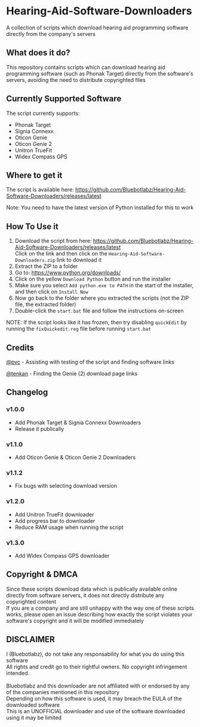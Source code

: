 # Hearing-Aid-Software-Downloaders
A collection of scripts which download hearing aid programming software directly from the company's servers

## What does it do?
This repository contains scripts which can download hearing aid programming software (such as Phonak Target) directly from the software's servers, avoiding the need to distribute copyrighted files

## Currently Supported Software
The script currently supports:
- Phonak Target
- Signia Connexx
- Oticon Genie
- Oticon Genie 2
- Unitron TrueFit
- Widex Compass GPS

## Where to get it
The script is available here: https://github.com/Bluebotlabz/Hearing-Aid-Software-Downloaders/releases/latest

Note: You need to have the latest version of Python installed for this to work
## How To Use it
1. Download the script from here: https://github.com/Bluebotlabz/Hearing-Aid-Software-Downloaders/releases/latest<br/>
   Click on the link and then click on the `Hearing-Aid-Software-Downloaders.zip` link to download it
2. Extract the ZIP to a folder
3. Go to: https://www.python.org/downloads/
4. Click on the yellow `Download Python` button and run the installer
5. Make sure you select `Add python.exe to PATH` in the start of the installer, and then click on `Install Now`
6. Now go back to the folder where you extracted the scripts (not the ZIP file, the extracted folder)
7. Double-click the `start.bat` file and follow the instructions on-screen

NOTE: If the script looks like it has frozen, then try disabling `quickEdit` by running the `fixQuickedit.reg` file before running `start.bat`

## Credits
[@pvc](https://forum.hearingtracker.com/u/tenkan) - Assisting with testing of the script and finding software links

[@tenkan](https://forum.hearingtracker.com/u/tenkan) - Finding the Genie (2) download page links

## Changelog
### v1.0.0
- Add Phonak Target & Signia Connexx Downloaders
- Release it publically
### v1.1.0
- Add Oticon Genie & Oticon Genie 2 Downloaders
### v1.1.2
- Fix bugs with selecting download version
### v1.2.0
- Add Unitron TrueFit downloader
- Add progress bar to downloader
- Reduce RAM usage when running the script
### v1.3.0
- Add Widex Compass GPS downloader

## Copyright & DMCA
Since these scripts download data which is publically available online directly from software servers, it does not directly distribute any copyrighted content<br>
If you are a company and are still unhappy with the way one of these scripts works, please open an issue describing how exactly the script violates your software's copyright and it will be modified immediately<br>

## DISCLAIMER
I (Bluebotlabz), do not take any responsability for what you do using this software<br/>
All rights and credit go to their rightful owners. No copyright infringement intended.<br/>
<br/>
Bluebotlabz and this downloader are not affiliated with or endorsed by any of the companies mentioned in this repository<br/>
Depending on how this software is used, it may breach the EULA of the downloaded software<br/>
This is an UNOFFICIAL downloader and use of the software downloaded using it may be limited<br/>
